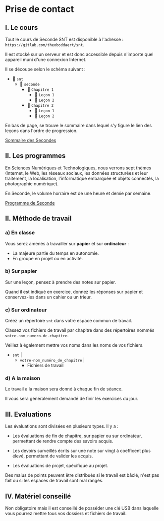 # Prise de contact

## I. Le cours

Tout le cours de Seconde SNT est disponible à l'adresse : `https://gitlab.com/theoboddaert/snt`.

Il est stocké sur un serveur et est donc accessible depuis n'importe quel appareil muni d'une connexion Internet.

Il se découpe selon le schéma suivant :

- :file_folder: `snt`
    - :file_folder: `seconde`
        - :file_folder: `Chapitre 1`
            - :page_facing_up: `Leçon 1`
            - :page_facing_up: `Leçon 2`
        - :file_folder: `Chapitre 2`
            - :page_facing_up: `Leçon 1`
            - :page_facing_up: `Leçon 2`

En bas de page, se trouve le sommaire dans lequel s'y figure le lien des leçons dans l'ordre de progression.

[Sommaire des Secondes](./../../seconde/)

## II. Les programmes

En Sciences Numériques et Technologiques, nous verrons sept thèmes (Internet, le Web, les réseaux sociaux, les données structurées et leur traitement, la localisation, l'informatique embarquée et objets connectés, la photographie numérique).

En Seconde, le volume horraire est de une heure et demie par semaine.

[Programme de Seconde](https://cache.media.education.gouv.fr/file/SP1-MEN-22-1-2019/08/5/spe641_annexe_1063085.pdf)

## II. Méthode de travail

### a) En classe

Vous serez amenés à travailler sur **papier** et sur **ordinateur** :

- La majeure partie du temps en autonomie.
- En groupe en projet ou en activité.

### b) Sur papier

Sur une leçon, pensez à prendre des notes sur papier.

Quand il est indiqué en exercice, donnez les réponses sur papier et conservez-les dans un cahier ou un trieur.

### c) Sur ordinateur

Créez un répertoire `snt` dans votre espace commun de travail.

Classez vos fichiers de travail par chapitre dans des répertoires nommés `votre-nom_numero-de-chapitre`.

Veillez à également mettre vos noms dans les noms de vos fichiers.

- `snt`
    |
    - `votre-nom_numéro_de_chapitre`
        |
        - Fichiers de travail

### d) A la maison

Le travail à la maison sera donné à chaque fin de séance.

Il vous sera généralement demandé de finir les exercices du jour.

## III. Evaluations

Les évaluations sont divisées en plusieurs types. Il y a :

- Les évaluations de fin de chapitre, sur papier ou sur ordinateur, permettant de rendre compte des savoirs acquis.

- Les devoirs surveillés écrits sur une note sur vingt à coefficent plus élevé, permettant de valider les acquis.

- Les évaluations de projet, spécifique au projet.

Des malus de points peuvent être distribués si le travail est bâclé, n'est pas fait ou si les espaces de travail sont mal rangés. 

## IV. Matériel conseillé

Non obligatoire mais il est conseillé de posséder une clé USB dans laquelle vous pourrez mettre tous vos dossiers et fichiers de travail.